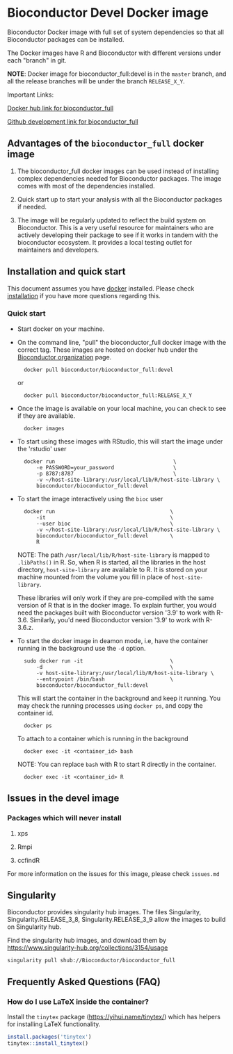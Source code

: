 # Bioconductor Devel Docker image

Bioconductor Docker image with full set of system dependencies so that
all Bioconductor packages can be installed.

The Docker images have R and Bioconductor with different versions
under each "branch" in git.

**NOTE**: Docker image for bioconductor_full:devel is in the `master`
branch, and all the release branches will be under the branch
`RELEASE_X_Y`.

Important Links:

[Docker hub link for bioconductor_full](https://hub.docker.com/r/bioconductor/bioconductor_full)

[Github development link for bioconductor_full](https://github.com/Bioconductor/bioconductor_full)

## Advantages of the `bioconductor_full` docker image

1. The bioconductor_full docker images can be used instead of installing
complex dependencies needed for Bioconductor packages. The image comes
with most of the dependencies installed.

1. Quick start up to start your analysis with all the Bioconductor
   packages if needed.

1. The image will be regularly updated to reflect the build system on
   Bioconductor. This is a very useful resource for maintainers who
   are actively developing their package to see if it works in tandem
   with the bioconductor ecosystem. It provides a local testing outlet
   for maintainers and developers.

## Installation and quick start

This document assumes you have [docker][] installed. Please check
[installation][] if you have more questions regarding this.

[docker]: https://www.docker.com/
[installation]: https://www.docker.com/products/docker-desktop

### Quick start

* Start docker on your machine.

* On the command line, "pull" the bioconductor_full docker image with
  the correct tag. These images are hosted on docker hub under the
  [Bioconductor organization][] page.

        docker pull bioconductor/bioconductor_full:devel

    or

        docker pull bioconductor/bioconductor_full:RELEASE_X_Y

* Once the image is available on your local machine, you can check to
  see if they are available.

        docker images

* To start using these images with RStudio, this will start the image
  under the 'rstudio' user

        docker run                                      \
            -e PASSWORD=your_password                   \
            -p 8787:8787                                \
            -v ~/host-site-library:/usr/local/lib/R/host-site-library \
            bioconductor/bioconductor_full:devel

* To start the image interactively using the `bioc` user

        docker run                                     \
            -it                                        \
            --user bioc                                \
            -v ~/host-site-library:/usr/local/lib/R/host-site-library \
            bioconductor/bioconductor_full:devel       \
            R

    NOTE: The path `/usr/local/lib/R/host-site-library` is mapped to
    `.libPaths()` in R. So, when R is started, all the libraries in
    the host directory, `host-site-library` are available to R. It is
    stored on your machine mounted from the volume you fill in place
    of `host-site-library`.

    These libraries will only work if they are pre-compiled with the
    same version of R that is in the docker image. To explain further,
    you would need the packages built with Bioconductor version '3.9'
    to work with R-3.6. Similarly, you'd need Bioconductor version
    '3.9' to work with R-3.6.z.

* To start the docker image in deamon mode, i.e, have the container
  running in the background use the `-d` option.

        sudo docker run -it                            \
            -d                                         \
            -v host-site-library:/usr/local/lib/R/host-site-library \
            --entrypoint /bin/bash                     \
            bioconductor/bioconductor_full:devel

  This will start the container in the background and keep it
  running. You may check the running processes using `docker ps`,
  and copy the container id.

        docker ps

  To attach to a container which is running in the background

        docker exec -it <container_id> bash

  NOTE: You can replace `bash` with R to start R directly in the
  container.

        docker exec -it <container_id> R


## Issues in the devel image

### Packages which will never install

1. xps

1. Rmpi

1. ccfindR

For more information on the issues for this image, please check
`issues.md`


## Singularity

Bioconductor provides singularity hub images. The files Singularity, Singularity.RELEASE_3_8, Singularity.RELEASE_3_9 allow the images to build on Singularity hub.

Find the singularity hub images, and download them by https://www.singularity-hub.org/collections/3154/usage

    singularity pull shub://Bioconductor/bioconductor_full

## Frequently Asked Questions (FAQ)

### How do I use LaTeX inside the container?

Install the `tinytex` package (https://yihui.name/tinytex/) which has helpers for installing LaTeX functionality.

```r
install.packages('tinytex')
tinytex::install_tinytex()
```


[Bioconductor organization]: https://cloud.docker.com/u/bioconductor/repository/registry-1.docker.io/bioconductor/bioconductor_full


